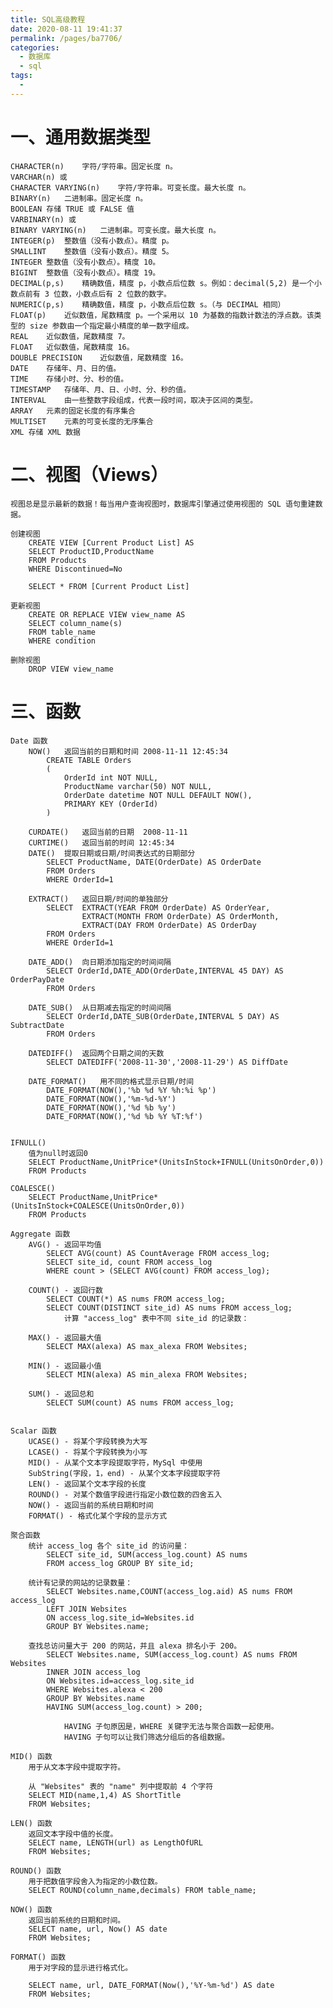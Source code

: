 ```yaml
---
title: SQL高级教程
date: 2020-08-11 19:41:37
permalink: /pages/ba7706/
categories: 
  - 数据库
  - sql
tags: 
  - 
---
```


# 一、通用数据类型
	CHARACTER(n)	字符/字符串。固定长度 n。
	VARCHAR(n) 或
	CHARACTER VARYING(n)	字符/字符串。可变长度。最大长度 n。
	BINARY(n)	二进制串。固定长度 n。
	BOOLEAN	存储 TRUE 或 FALSE 值
	VARBINARY(n) 或
	BINARY VARYING(n)	二进制串。可变长度。最大长度 n。
	INTEGER(p)	整数值（没有小数点）。精度 p。
	SMALLINT	整数值（没有小数点）。精度 5。
	INTEGER	整数值（没有小数点）。精度 10。
	BIGINT	整数值（没有小数点）。精度 19。
	DECIMAL(p,s)	精确数值，精度 p，小数点后位数 s。例如：decimal(5,2) 是一个小数点前有 3 位数，小数点后有 2 位数的数字。
	NUMERIC(p,s)	精确数值，精度 p，小数点后位数 s。（与 DECIMAL 相同）
	FLOAT(p)	近似数值，尾数精度 p。一个采用以 10 为基数的指数计数法的浮点数。该类型的 size 参数由一个指定最小精度的单一数字组成。
	REAL	近似数值，尾数精度 7。
	FLOAT	近似数值，尾数精度 16。
	DOUBLE PRECISION	近似数值，尾数精度 16。
	DATE	存储年、月、日的值。
	TIME	存储小时、分、秒的值。
	TIMESTAMP	存储年、月、日、小时、分、秒的值。
	INTERVAL	由一些整数字段组成，代表一段时间，取决于区间的类型。
	ARRAY	元素的固定长度的有序集合
	MULTISET	元素的可变长度的无序集合
	XML	存储 XML 数据



# 二、视图（Views）
	视图总是显示最新的数据！每当用户查询视图时，数据库引擎通过使用视图的 SQL 语句重建数据。

	创建视图
		CREATE VIEW [Current Product List] AS
		SELECT ProductID,ProductName
		FROM Products
		WHERE Discontinued=No

		SELECT * FROM [Current Product List]

	更新视图
		CREATE OR REPLACE VIEW view_name AS
		SELECT column_name(s)
		FROM table_name
		WHERE condition

	删除视图
		DROP VIEW view_name


# 三、函数
	Date 函数
		NOW()	返回当前的日期和时间 2008-11-11 12:45:34
			CREATE TABLE Orders
			(
				OrderId int NOT NULL,
				ProductName varchar(50) NOT NULL,
				OrderDate datetime NOT NULL DEFAULT NOW(),
				PRIMARY KEY (OrderId)
			)

		CURDATE()	返回当前的日期  2008-11-11
		CURTIME()	返回当前的时间 12:45:34
		DATE()	提取日期或日期/时间表达式的日期部分
			SELECT ProductName, DATE(OrderDate) AS OrderDate
			FROM Orders
			WHERE OrderId=1

		EXTRACT()	返回日期/时间的单独部分
			SELECT  EXTRACT(YEAR FROM OrderDate) AS OrderYear,
					EXTRACT(MONTH FROM OrderDate) AS OrderMonth,
					EXTRACT(DAY FROM OrderDate) AS OrderDay 
			FROM Orders
			WHERE OrderId=1

		DATE_ADD()	向日期添加指定的时间间隔
			SELECT OrderId,DATE_ADD(OrderDate,INTERVAL 45 DAY) AS OrderPayDate
			FROM Orders

		DATE_SUB()	从日期减去指定的时间间隔
			SELECT OrderId,DATE_SUB(OrderDate,INTERVAL 5 DAY) AS SubtractDate
			FROM Orders

		DATEDIFF()	返回两个日期之间的天数
			SELECT DATEDIFF('2008-11-30','2008-11-29') AS DiffDate

		DATE_FORMAT()	用不同的格式显示日期/时间
			DATE_FORMAT(NOW(),'%b %d %Y %h:%i %p')
			DATE_FORMAT(NOW(),'%m-%d-%Y')
			DATE_FORMAT(NOW(),'%d %b %y')
			DATE_FORMAT(NOW(),'%d %b %Y %T:%f')


	IFNULL() 
		值为null时返回0
		SELECT ProductName,UnitPrice*(UnitsInStock+IFNULL(UnitsOnOrder,0))
		FROM Products

	COALESCE() 
		SELECT ProductName,UnitPrice*(UnitsInStock+COALESCE(UnitsOnOrder,0))
		FROM Products

	Aggregate 函数
		AVG() - 返回平均值
			SELECT AVG(count) AS CountAverage FROM access_log;
			SELECT site_id, count FROM access_log
			WHERE count > (SELECT AVG(count) FROM access_log);

		COUNT() - 返回行数
			SELECT COUNT(*) AS nums FROM access_log;
			SELECT COUNT(DISTINCT site_id) AS nums FROM access_log;
				计算 "access_log" 表中不同 site_id 的记录数：

		MAX() - 返回最大值
			SELECT MAX(alexa) AS max_alexa FROM Websites;

		MIN() - 返回最小值
			SELECT MIN(alexa) AS min_alexa FROM Websites;

		SUM() - 返回总和
			SELECT SUM(count) AS nums FROM access_log;


	Scalar 函数
		UCASE() - 将某个字段转换为大写
		LCASE() - 将某个字段转换为小写
		MID() - 从某个文本字段提取字符，MySql 中使用
		SubString(字段，1，end) - 从某个文本字段提取字符
		LEN() - 返回某个文本字段的长度
		ROUND() - 对某个数值字段进行指定小数位数的四舍五入
		NOW() - 返回当前的系统日期和时间
		FORMAT() - 格式化某个字段的显示方式

	聚合函数
		统计 access_log 各个 site_id 的访问量：
			SELECT site_id, SUM(access_log.count) AS nums
			FROM access_log GROUP BY site_id;

		统计有记录的网站的记录数量：
			SELECT Websites.name,COUNT(access_log.aid) AS nums FROM access_log
			LEFT JOIN Websites
			ON access_log.site_id=Websites.id
			GROUP BY Websites.name;

		查找总访问量大于 200 的网站，并且 alexa 排名小于 200。
			SELECT Websites.name, SUM(access_log.count) AS nums FROM Websites
			INNER JOIN access_log
			ON Websites.id=access_log.site_id
			WHERE Websites.alexa < 200 
			GROUP BY Websites.name
			HAVING SUM(access_log.count) > 200;

				HAVING 子句原因是，WHERE 关键字无法与聚合函数一起使用。
				HAVING 子句可以让我们筛选分组后的各组数据。

	MID() 函数
		用于从文本字段中提取字符。

		从 "Websites" 表的 "name" 列中提取前 4 个字符
		SELECT MID(name,1,4) AS ShortTitle
		FROM Websites;

	LEN() 函数
		返回文本字段中值的长度。
		SELECT name, LENGTH(url) as LengthOfURL
		FROM Websites;

	ROUND() 函数
		用于把数值字段舍入为指定的小数位数。
		SELECT ROUND(column_name,decimals) FROM table_name;

	NOW() 函数
		返回当前系统的日期和时间。
		SELECT name, url, Now() AS date
		FROM Websites;

	FORMAT() 函数
		用于对字段的显示进行格式化。

		SELECT name, url, DATE_FORMAT(Now(),'%Y-%m-%d') AS date
		FROM Websites;